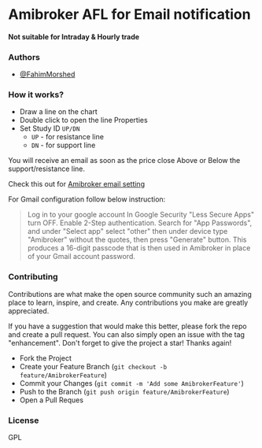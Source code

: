 # Amibroker AFL for Email notification
#### Not suitable for Intraday & Hourly trade

### Authors

- [@FahimMorshed](https://www.linkedin.com/in/fahim-morshed-jat/)

### How it works?

 - Draw a line on the chart
 - Double click to open the line Properties
 - Set Study ID `UP/DN`
    - `UP` - for resistance line
    - `DN` - for support line

You will receive an email as soon as the price close Above or Below the support/resistance line.

Check this out for [Amibroker email setting](https://www.amibroker.com/kb/2014/11/12/how-to-configure-alerts-to-work-with-ssl-e-mail-accounts/)

For Gmail configuration follow below instruction:
> Log in to your google account In Google Security "Less Secure Apps" turn OFF.
> Enable 2-Step authentication. Search for "App Passwords", and under "Select app" select "other"
> then under device type "Amibroker" without the quotes, then press "Generate" button.
> This produces a 16-digit passcode that is then used in Amibroker in place of your Gmail account password.

### Contributing

Contributions are what make the open source community such an amazing place to learn, inspire, and create. Any contributions you make are greatly appreciated.

If you have a suggestion that would make this better, please fork the repo and create a pull request. You can also simply open an issue with the tag "enhancement". Don't forget to give the project a star! Thanks again!

- Fork the Project
- Create your Feature Branch (`git checkout -b feature/AmibrokerFeature`)
- Commit your Changes (`git commit -m 'Add some AmibrokerFeature'`)
- Push to the Branch (`git push origin feature/AmibrokerFeature`)
- Open a Pull Reques

### License

GPL
